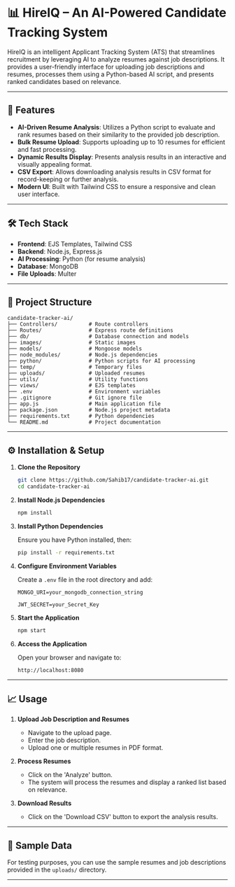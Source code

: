 
# 📊 HireIQ – An AI-Powered Candidate Tracking System

HireIQ is an intelligent Applicant Tracking System (ATS) that streamlines recruitment by leveraging AI to analyze resumes against job descriptions. It provides a user-friendly interface for uploading job descriptions and resumes, processes them using a Python-based AI script, and presents ranked candidates based on relevance.

---

## 🚀 Features

- **AI-Driven Resume Analysis**: Utilizes a Python script to evaluate and rank resumes based on their similarity to the provided job description.
- **Bulk Resume Upload**: Supports uploading up to 10 resumes for efficient and fast processing.
- **Dynamic Results Display**: Presents analysis results in an interactive and visually appealing format.
- **CSV Export**: Allows downloading analysis results in CSV format for record-keeping or further analysis.
- **Modern UI**: Built with Tailwind CSS to ensure a responsive and clean user interface.

---

## 🛠️ Tech Stack

- **Frontend**: EJS Templates, Tailwind CSS
- **Backend**: Node.js, Express.js
- **AI Processing**: Python (for resume analysis)
- **Database**: MongoDB
- **File Uploads**: Multer

---

## 📂 Project Structure

```
candidate-tracker-ai/
├── Controllers/          # Route controllers
├── Routes/               # Express route definitions
├── db/                   # Database connection and models
├── images/               # Static images
├── models/               # Mongoose models
├── node_modules/         # Node.js dependencies
├── python/               # Python scripts for AI processing
├── temp/                 # Temporary files
├── uploads/              # Uploaded resumes
├── utils/                # Utility functions
├── views/                # EJS templates
├── .env                  # Environment variables
├── .gitignore            # Git ignore file
├── app.js                # Main application file
├── package.json          # Node.js project metadata
├── requirements.txt      # Python dependencies
└── README.md             # Project documentation
```

---

## ⚙️ Installation & Setup

1. **Clone the Repository**

   ```bash
   git clone https://github.com/Sahib17/candidate-tracker-ai.git
   cd candidate-tracker-ai
   ```

2. **Install Node.js Dependencies**

   ```bash
   npm install
   ```

3. **Install Python Dependencies**

   Ensure you have Python installed, then:

   ```bash
   pip install -r requirements.txt
   ```

4. **Configure Environment Variables**

   Create a `.env` file in the root directory and add:

   ```env
   MONGO_URI=your_mongodb_connection_string
   ```
   ```env
   JWT_SECRET=your_Secret_Key
   ```


5. **Start the Application**

   ```bash
   npm start
   ```

6. **Access the Application**

   Open your browser and navigate to:

   ```
   http://localhost:8080
   ```

---

## 📈 Usage

1. **Upload Job Description and Resumes**
   - Navigate to the upload page.
   - Enter the job description.
   - Upload one or multiple resumes in PDF format.

2. **Process Resumes**
   - Click on the 'Analyze' button.
   - The system will process the resumes and display a ranked list based on relevance.

3. **Download Results**
   - Click on the 'Download CSV' button to export the analysis results.

---

## 🧪 Sample Data

For testing purposes, you can use the sample resumes and job descriptions provided in the `uploads/` directory.

---

